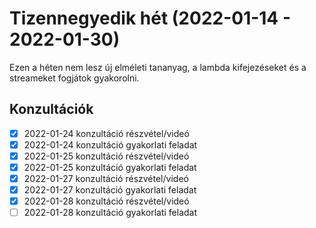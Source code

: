 # Tizennegyedik hét (2022-01-14 - 2022-01-30)

Ezen a héten nem lesz új elméleti tananyag, a lambda kifejezéseket és a streameket fogjátok gyakorolni.

## Konzultációk

* [x] 2022-01-24 konzultáció részvétel/videó
* [x] 2022-01-24 konzultáció gyakorlati feladat
* [x] 2022-01-25 konzultáció részvétel/videó
* [x] 2022-01-25 konzultáció gyakorlati feladat
* [x] 2022-01-27 konzultáció részvétel/videó
* [x] 2022-01-27 konzultáció gyakorlati feladat
* [x] 2022-01-28 konzultáció részvétel/videó
* [ ] 2022-01-28 konzultáció gyakorlati feladat
